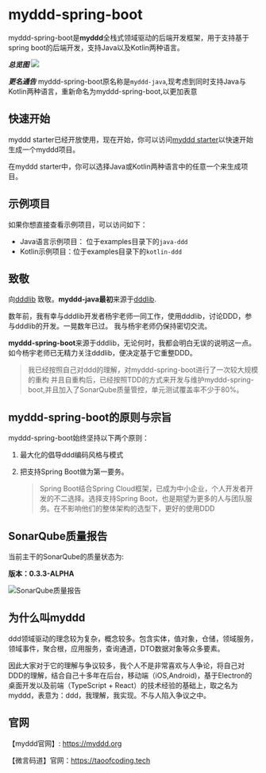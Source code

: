 # myddd-spring-boot

myddd-spring-boot是**myddd**全栈式领域驱动的后端开发框架，用于支持基于spring boot的后端开发，支持Java以及Kotlin两种语言。

***总览图***
![](https://images.taoofcoding.tech/2022/07/myddd-spring-boot-2.png)

***更名通告***
myddd-spring-boot原名称是`myddd-java`,现考虑到同时支持Java与Kotlin两种语言，重新命名为myddd-spring-boot,以更加表意

## 快速开始

myddd starter已经开放使用，现在开始，你可以访问[myddd starter](https://starter.myddd.org)以快速开始生成一个myddd项目。

在myddd starter中，你可以选择Java或Kotlin两种语言中的任意一个来生成项目。

## 示例项目

如果你想直接查看示例项目，可以访问如下：

* Java语言示例项目： 位于examples目录下的`java-ddd`
* Kotlin示例项目：位于examples目录下的`kotlin-ddd`

## 致敬

向[dddlib](https://github.com/dayatang/dddlib) 致敬。**myddd-java最初**来源于[dddlib](https://github.com/dayatang/dddlib).

数年前，我有幸与dddlib开发者杨宇老师一同工作，使用dddlib，讨论DDD，参与dddlib的开发。一晃数年已过。
我与杨宇老师仍保持密切交流。

**myddd-spring-boot**来源于dddlib，无论何时，我都会明白无误的说明这一点。 如今杨宇老师已无精力关注dddlib，便决定基于它重整DDD。

> 我已经按照自己对ddd的理解，对myddd-spring-boot进行了一次较大规模的重构
> 并且自重构后，已经按照TDD的方式来开发与维护myddd-spring-boot,并且加入了SonarQube质量管控，单元测试覆盖率不少于80%。

## myddd-spring-boot的原则与宗旨

myddd-spring-boot始终坚持以下两个原则：

1. 最大化的倡导ddd编码风格与模式

2. 把支持Spring Boot做为第一要务。

   > Spring Boot结合Spring Cloud框架，已成为中小企业，个人开发者开发的不二选择。选择支持Spring Boot，也是期望为更多的人与团队服务。在不影响他们的整体架构的选型下，更好的使用DDD

## SonarQube质量报告

当前主干的SonarQube的质量状态为:

**版本：0.3.3-ALPHA**

![SonarQube质量报告](https://images.taoofcoding.tech/sonar/sonar-data-of-myddd-0.3.3-ALPHA.png)


## 为什么叫myddd

ddd领域驱动的理念较为复杂，概念较多。包含实体，值对象，仓储，领域服务，领域事件，聚合根，应用服务，查询通道，DTO数据对象等众多要素。

因此大家对于它的理解与争议较多，我个人不是非常喜欢与人争论，将自己对DDD的理解，结合自己十多年在后台，移动端（iOS,Android)，基于Electron的桌面开发以及前端（TypeScript + React）的技术经验的基础上，取之名为myddd，表意为：ddd，我理解，我实现。不与人陷入争议之中。


## 官网

【myddd官网】: https://myddd.org

【微言码道】官网：https://taoofcoding.tech